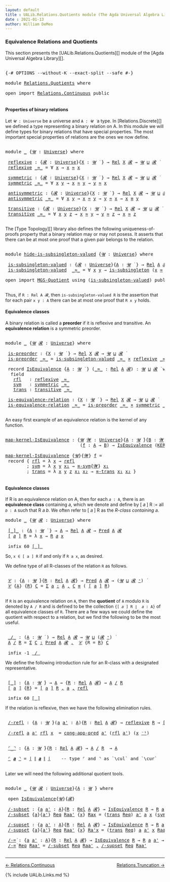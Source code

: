 ```yaml
---
layout: default
title : UALib.Relations.Quotients module (The Agda Universal Algebra Library)
date : 2021-01-13
author: William DeMeo
---
```


### <a id="equivalence-relations-and-quotients">Equivalence Relations and Quotients</a>

This section presents the [UALib.Relations.Quotients][] module of the [Agda Universal Algebra Library][].

<pre class="Agda">

<a id="354" class="Symbol">{-#</a> <a id="358" class="Keyword">OPTIONS</a> <a id="366" class="Pragma">--without-K</a> <a id="378" class="Pragma">--exact-split</a> <a id="392" class="Pragma">--safe</a> <a id="399" class="Symbol">#-}</a>

<a id="404" class="Keyword">module</a> <a id="411" href="Relations.Quotients.html" class="Module">Relations.Quotients</a> <a id="431" class="Keyword">where</a>

<a id="438" class="Keyword">open</a> <a id="443" class="Keyword">import</a> <a id="450" href="Relations.Continuous.html" class="Module">Relations.Continuous</a> <a id="471" class="Keyword">public</a>

</pre>


#### <a id="properties-of-binary-relations">Properties of binary relations</a>

Let `𝓤 : Universe` be a universe and `A : 𝓤 ̇` a type.  In [Relations.Discrete][] we defined a type representing a binary relation on A.  In this module we will define types for binary relations that have special properties. The most important special properties of relations are the ones we now define.

<pre class="Agda">

<a id="891" class="Keyword">module</a> <a id="898" href="Relations.Quotients.html#898" class="Module">_</a> <a id="900" class="Symbol">{</a><a id="901" href="Relations.Quotients.html#901" class="Bound">𝓤</a> <a id="903" class="Symbol">:</a> <a id="905" href="Universes.html#205" class="Postulate">Universe</a><a id="913" class="Symbol">}</a> <a id="915" class="Keyword">where</a>

 <a id="923" href="Relations.Quotients.html#923" class="Function">reflexive</a> <a id="933" class="Symbol">:</a> <a id="935" class="Symbol">{</a><a id="936" href="Relations.Quotients.html#936" class="Bound">𝓡</a> <a id="938" class="Symbol">:</a> <a id="940" href="Universes.html#205" class="Postulate">Universe</a><a id="948" class="Symbol">}{</a><a id="950" href="Relations.Quotients.html#950" class="Bound">X</a> <a id="952" class="Symbol">:</a> <a id="954" href="Relations.Quotients.html#901" class="Bound">𝓤</a> <a id="956" href="Universes.html#403" class="Function Operator">̇</a> <a id="958" class="Symbol">}</a> <a id="960" class="Symbol">→</a> <a id="962" href="Relations.Discrete.html#7773" class="Function">Rel</a> <a id="966" href="Relations.Quotients.html#950" class="Bound">X</a> <a id="968" href="Relations.Quotients.html#936" class="Bound">𝓡</a> <a id="970" class="Symbol">→</a> <a id="972" href="Relations.Quotients.html#901" class="Bound">𝓤</a> <a id="974" href="Agda.Primitive.html#636" class="Primitive Operator">⊔</a> <a id="976" href="Relations.Quotients.html#936" class="Bound">𝓡</a> <a id="978" href="Universes.html#403" class="Function Operator">̇</a>
 <a id="981" href="Relations.Quotients.html#923" class="Function">reflexive</a> <a id="991" href="Relations.Quotients.html#991" class="Bound Operator">_≈_</a> <a id="995" class="Symbol">=</a> <a id="997" class="Symbol">∀</a> <a id="999" href="Relations.Quotients.html#999" class="Bound">x</a> <a id="1001" class="Symbol">→</a> <a id="1003" href="Relations.Quotients.html#999" class="Bound">x</a> <a id="1005" href="Relations.Quotients.html#991" class="Bound Operator">≈</a> <a id="1007" href="Relations.Quotients.html#999" class="Bound">x</a>

 <a id="1011" href="Relations.Quotients.html#1011" class="Function">symmetric</a> <a id="1021" class="Symbol">:</a> <a id="1023" class="Symbol">{</a><a id="1024" href="Relations.Quotients.html#1024" class="Bound">𝓡</a> <a id="1026" class="Symbol">:</a> <a id="1028" href="Universes.html#205" class="Postulate">Universe</a><a id="1036" class="Symbol">}{</a><a id="1038" href="Relations.Quotients.html#1038" class="Bound">X</a> <a id="1040" class="Symbol">:</a> <a id="1042" href="Relations.Quotients.html#901" class="Bound">𝓤</a> <a id="1044" href="Universes.html#403" class="Function Operator">̇</a> <a id="1046" class="Symbol">}</a> <a id="1048" class="Symbol">→</a> <a id="1050" href="Relations.Discrete.html#7773" class="Function">Rel</a> <a id="1054" href="Relations.Quotients.html#1038" class="Bound">X</a> <a id="1056" href="Relations.Quotients.html#1024" class="Bound">𝓡</a> <a id="1058" class="Symbol">→</a> <a id="1060" href="Relations.Quotients.html#901" class="Bound">𝓤</a> <a id="1062" href="Agda.Primitive.html#636" class="Primitive Operator">⊔</a> <a id="1064" href="Relations.Quotients.html#1024" class="Bound">𝓡</a> <a id="1066" href="Universes.html#403" class="Function Operator">̇</a>
 <a id="1069" href="Relations.Quotients.html#1011" class="Function">symmetric</a> <a id="1079" href="Relations.Quotients.html#1079" class="Bound Operator">_≈_</a> <a id="1083" class="Symbol">=</a> <a id="1085" class="Symbol">∀</a> <a id="1087" href="Relations.Quotients.html#1087" class="Bound">x</a> <a id="1089" href="Relations.Quotients.html#1089" class="Bound">y</a> <a id="1091" class="Symbol">→</a> <a id="1093" href="Relations.Quotients.html#1087" class="Bound">x</a> <a id="1095" href="Relations.Quotients.html#1079" class="Bound Operator">≈</a> <a id="1097" href="Relations.Quotients.html#1089" class="Bound">y</a> <a id="1099" class="Symbol">→</a> <a id="1101" href="Relations.Quotients.html#1089" class="Bound">y</a> <a id="1103" href="Relations.Quotients.html#1079" class="Bound Operator">≈</a> <a id="1105" href="Relations.Quotients.html#1087" class="Bound">x</a>

 <a id="1109" href="Relations.Quotients.html#1109" class="Function">antisymmetric</a> <a id="1123" class="Symbol">:</a> <a id="1125" class="Symbol">{</a><a id="1126" href="Relations.Quotients.html#1126" class="Bound">𝓡</a> <a id="1128" class="Symbol">:</a> <a id="1130" href="Universes.html#205" class="Postulate">Universe</a><a id="1138" class="Symbol">}{</a><a id="1140" href="Relations.Quotients.html#1140" class="Bound">X</a> <a id="1142" class="Symbol">:</a> <a id="1144" href="Relations.Quotients.html#901" class="Bound">𝓤</a> <a id="1146" href="Universes.html#403" class="Function Operator">̇</a> <a id="1148" class="Symbol">}</a> <a id="1150" class="Symbol">→</a> <a id="1152" href="Relations.Discrete.html#7773" class="Function">Rel</a> <a id="1156" href="Relations.Quotients.html#1140" class="Bound">X</a> <a id="1158" href="Relations.Quotients.html#1126" class="Bound">𝓡</a> <a id="1160" class="Symbol">→</a> <a id="1162" href="Relations.Quotients.html#901" class="Bound">𝓤</a> <a id="1164" href="Agda.Primitive.html#636" class="Primitive Operator">⊔</a> <a id="1166" href="Relations.Quotients.html#1126" class="Bound">𝓡</a> <a id="1168" href="Universes.html#403" class="Function Operator">̇</a>
 <a id="1171" href="Relations.Quotients.html#1109" class="Function">antisymmetric</a> <a id="1185" href="Relations.Quotients.html#1185" class="Bound Operator">_≈_</a> <a id="1189" class="Symbol">=</a> <a id="1191" class="Symbol">∀</a> <a id="1193" href="Relations.Quotients.html#1193" class="Bound">x</a> <a id="1195" href="Relations.Quotients.html#1195" class="Bound">y</a> <a id="1197" class="Symbol">→</a> <a id="1199" href="Relations.Quotients.html#1193" class="Bound">x</a> <a id="1201" href="Relations.Quotients.html#1185" class="Bound Operator">≈</a> <a id="1203" href="Relations.Quotients.html#1195" class="Bound">y</a> <a id="1205" class="Symbol">→</a> <a id="1207" href="Relations.Quotients.html#1195" class="Bound">y</a> <a id="1209" href="Relations.Quotients.html#1185" class="Bound Operator">≈</a> <a id="1211" href="Relations.Quotients.html#1193" class="Bound">x</a> <a id="1213" class="Symbol">→</a> <a id="1215" href="Relations.Quotients.html#1193" class="Bound">x</a> <a id="1217" href="MGS-MLTT.html#4207" class="Datatype Operator">≡</a> <a id="1219" href="Relations.Quotients.html#1195" class="Bound">y</a>

 <a id="1223" href="Relations.Quotients.html#1223" class="Function">transitive</a> <a id="1234" class="Symbol">:</a> <a id="1236" class="Symbol">{</a><a id="1237" href="Relations.Quotients.html#1237" class="Bound">𝓡</a> <a id="1239" class="Symbol">:</a> <a id="1241" href="Universes.html#205" class="Postulate">Universe</a><a id="1249" class="Symbol">}{</a><a id="1251" href="Relations.Quotients.html#1251" class="Bound">X</a> <a id="1253" class="Symbol">:</a> <a id="1255" href="Relations.Quotients.html#901" class="Bound">𝓤</a> <a id="1257" href="Universes.html#403" class="Function Operator">̇</a> <a id="1259" class="Symbol">}</a> <a id="1261" class="Symbol">→</a> <a id="1263" href="Relations.Discrete.html#7773" class="Function">Rel</a> <a id="1267" href="Relations.Quotients.html#1251" class="Bound">X</a> <a id="1269" href="Relations.Quotients.html#1237" class="Bound">𝓡</a> <a id="1271" class="Symbol">→</a> <a id="1273" href="Relations.Quotients.html#901" class="Bound">𝓤</a> <a id="1275" href="Agda.Primitive.html#636" class="Primitive Operator">⊔</a> <a id="1277" href="Relations.Quotients.html#1237" class="Bound">𝓡</a> <a id="1279" href="Universes.html#403" class="Function Operator">̇</a>
 <a id="1282" href="Relations.Quotients.html#1223" class="Function">transitive</a> <a id="1293" href="Relations.Quotients.html#1293" class="Bound Operator">_≈_</a> <a id="1297" class="Symbol">=</a> <a id="1299" class="Symbol">∀</a> <a id="1301" href="Relations.Quotients.html#1301" class="Bound">x</a> <a id="1303" href="Relations.Quotients.html#1303" class="Bound">y</a> <a id="1305" href="Relations.Quotients.html#1305" class="Bound">z</a> <a id="1307" class="Symbol">→</a> <a id="1309" href="Relations.Quotients.html#1301" class="Bound">x</a> <a id="1311" href="Relations.Quotients.html#1293" class="Bound Operator">≈</a> <a id="1313" href="Relations.Quotients.html#1303" class="Bound">y</a> <a id="1315" class="Symbol">→</a> <a id="1317" href="Relations.Quotients.html#1303" class="Bound">y</a> <a id="1319" href="Relations.Quotients.html#1293" class="Bound Operator">≈</a> <a id="1321" href="Relations.Quotients.html#1305" class="Bound">z</a> <a id="1323" class="Symbol">→</a> <a id="1325" href="Relations.Quotients.html#1301" class="Bound">x</a> <a id="1327" href="Relations.Quotients.html#1293" class="Bound Operator">≈</a> <a id="1329" href="Relations.Quotients.html#1305" class="Bound">z</a>

</pre>

The [Type Topology][] library also defines the following uniqueness-of-proofs property that a binary relation may or may not posess. It asserts that there can be at most one proof that a given pair belongs to the relation.

<pre class="Agda">

<a id="1582" class="Keyword">module</a> <a id="hide-is-subsingleton-valued"></a><a id="1589" href="Relations.Quotients.html#1589" class="Module">hide-is-subsingleton-valued</a> <a id="1617" class="Symbol">{</a><a id="1618" href="Relations.Quotients.html#1618" class="Bound">𝓤</a> <a id="1620" class="Symbol">:</a> <a id="1622" href="Universes.html#205" class="Postulate">Universe</a><a id="1630" class="Symbol">}</a> <a id="1632" class="Keyword">where</a>

 <a id="hide-is-subsingleton-valued.is-subsingleton-valued"></a><a id="1640" href="Relations.Quotients.html#1640" class="Function">is-subsingleton-valued</a> <a id="1663" class="Symbol">:</a> <a id="1665" class="Symbol">{</a><a id="1666" href="Relations.Quotients.html#1666" class="Bound">𝓡</a> <a id="1668" class="Symbol">:</a> <a id="1670" href="Universes.html#205" class="Postulate">Universe</a><a id="1678" class="Symbol">}{</a><a id="1680" href="Relations.Quotients.html#1680" class="Bound">A</a> <a id="1682" class="Symbol">:</a> <a id="1684" href="Relations.Quotients.html#1618" class="Bound">𝓤</a> <a id="1686" href="Universes.html#403" class="Function Operator">̇</a> <a id="1688" class="Symbol">}</a> <a id="1690" class="Symbol">→</a> <a id="1692" href="Relations.Discrete.html#7773" class="Function">Rel</a> <a id="1696" href="Relations.Quotients.html#1680" class="Bound">A</a> <a id="1698" href="Relations.Quotients.html#1666" class="Bound">𝓡</a> <a id="1700" class="Symbol">→</a> <a id="1702" href="Relations.Quotients.html#1618" class="Bound">𝓤</a> <a id="1704" href="Agda.Primitive.html#636" class="Primitive Operator">⊔</a> <a id="1706" href="Relations.Quotients.html#1666" class="Bound">𝓡</a> <a id="1708" href="Universes.html#403" class="Function Operator">̇</a>
 <a id="1711" href="Relations.Quotients.html#1640" class="Function">is-subsingleton-valued</a>  <a id="1735" href="Relations.Quotients.html#1735" class="Bound Operator">_≈_</a> <a id="1739" class="Symbol">=</a> <a id="1741" class="Symbol">∀</a> <a id="1743" href="Relations.Quotients.html#1743" class="Bound">x</a> <a id="1745" href="Relations.Quotients.html#1745" class="Bound">y</a> <a id="1747" class="Symbol">→</a> <a id="1749" href="MGS-Basic-UF.html#743" class="Function">is-subsingleton</a> <a id="1765" class="Symbol">(</a><a id="1766" href="Relations.Quotients.html#1743" class="Bound">x</a> <a id="1768" href="Relations.Quotients.html#1735" class="Bound Operator">≈</a> <a id="1770" href="Relations.Quotients.html#1745" class="Bound">y</a><a id="1771" class="Symbol">)</a>

<a id="1774" class="Keyword">open</a> <a id="1779" class="Keyword">import</a> <a id="1786" href="MGS-Quotient.html" class="Module">MGS-Quotient</a> <a id="1799" class="Keyword">using</a> <a id="1805" class="Symbol">(</a><a id="1806" href="MGS-Quotient.html#398" class="Function">is-subsingleton-valued</a><a id="1828" class="Symbol">)</a> <a id="1830" class="Keyword">public</a>

</pre>

Thus, if `R : Rel A 𝓡`, then `is-subsingleton-valued R` is the assertion that for each pair `x y : A` there can be at most one proof that `R x y` holds.



#### <a id="equivalence-classes">Equivalence classes</a>

A binary relation is called a **preorder** if it is reflexive and transitive. An **equivalence relation** is a symmetric preorder.


<pre class="Agda">

<a id="2211" class="Keyword">module</a> <a id="2218" href="Relations.Quotients.html#2218" class="Module">_</a> <a id="2220" class="Symbol">{</a><a id="2221" href="Relations.Quotients.html#2221" class="Bound">𝓤</a> <a id="2223" href="Relations.Quotients.html#2223" class="Bound">𝓡</a> <a id="2225" class="Symbol">:</a> <a id="2227" href="Universes.html#205" class="Postulate">Universe</a><a id="2235" class="Symbol">}</a> <a id="2237" class="Keyword">where</a>

 <a id="2245" href="Relations.Quotients.html#2245" class="Function">is-preorder</a> <a id="2257" class="Symbol">:</a> <a id="2259" class="Symbol">{</a><a id="2260" href="Relations.Quotients.html#2260" class="Bound">X</a> <a id="2262" class="Symbol">:</a> <a id="2264" href="Relations.Quotients.html#2221" class="Bound">𝓤</a> <a id="2266" href="Universes.html#403" class="Function Operator">̇</a> <a id="2268" class="Symbol">}</a> <a id="2270" class="Symbol">→</a> <a id="2272" href="Relations.Discrete.html#7773" class="Function">Rel</a> <a id="2276" href="Relations.Quotients.html#2260" class="Bound">X</a> <a id="2278" href="Relations.Quotients.html#2223" class="Bound">𝓡</a> <a id="2280" class="Symbol">→</a> <a id="2282" href="Relations.Quotients.html#2221" class="Bound">𝓤</a> <a id="2284" href="Agda.Primitive.html#636" class="Primitive Operator">⊔</a> <a id="2286" href="Relations.Quotients.html#2223" class="Bound">𝓡</a> <a id="2288" href="Universes.html#403" class="Function Operator">̇</a>
 <a id="2291" href="Relations.Quotients.html#2245" class="Function">is-preorder</a> <a id="2303" href="Relations.Quotients.html#2303" class="Bound Operator">_≈_</a> <a id="2307" class="Symbol">=</a> <a id="2309" href="MGS-Quotient.html#398" class="Function">is-subsingleton-valued</a> <a id="2332" href="Relations.Quotients.html#2303" class="Bound Operator">_≈_</a> <a id="2336" href="MGS-MLTT.html#3515" class="Function Operator">×</a> <a id="2338" href="Relations.Quotients.html#923" class="Function">reflexive</a> <a id="2348" href="Relations.Quotients.html#2303" class="Bound Operator">_≈_</a> <a id="2352" href="MGS-MLTT.html#3515" class="Function Operator">×</a> <a id="2354" href="Relations.Quotients.html#1223" class="Function">transitive</a> <a id="2365" href="Relations.Quotients.html#2303" class="Bound Operator">_≈_</a>

 <a id="2371" class="Keyword">record</a> <a id="2378" href="Relations.Quotients.html#2378" class="Record">IsEquivalence</a> <a id="2392" class="Symbol">{</a><a id="2393" href="Relations.Quotients.html#2393" class="Bound">A</a> <a id="2395" class="Symbol">:</a> <a id="2397" href="Relations.Quotients.html#2221" class="Bound">𝓤</a> <a id="2399" href="Universes.html#403" class="Function Operator">̇</a> <a id="2401" class="Symbol">}</a> <a id="2403" class="Symbol">(</a><a id="2404" href="Relations.Quotients.html#2404" class="Bound Operator">_≈_</a> <a id="2408" class="Symbol">:</a> <a id="2410" href="Relations.Discrete.html#7773" class="Function">Rel</a> <a id="2414" href="Relations.Quotients.html#2393" class="Bound">A</a> <a id="2416" href="Relations.Quotients.html#2223" class="Bound">𝓡</a><a id="2417" class="Symbol">)</a> <a id="2419" class="Symbol">:</a> <a id="2421" href="Relations.Quotients.html#2221" class="Bound">𝓤</a> <a id="2423" href="Agda.Primitive.html#636" class="Primitive Operator">⊔</a> <a id="2425" href="Relations.Quotients.html#2223" class="Bound">𝓡</a> <a id="2427" href="Universes.html#403" class="Function Operator">̇</a> <a id="2429" class="Keyword">where</a>
  <a id="2437" class="Keyword">field</a>
   <a id="2446" href="Relations.Quotients.html#2446" class="Field">rfl</a>   <a id="2452" class="Symbol">:</a> <a id="2454" href="Relations.Quotients.html#923" class="Function">reflexive</a> <a id="2464" href="Relations.Quotients.html#2404" class="Bound Operator">_≈_</a>
   <a id="2471" href="Relations.Quotients.html#2471" class="Field">sym</a>   <a id="2477" class="Symbol">:</a> <a id="2479" href="Relations.Quotients.html#1011" class="Function">symmetric</a> <a id="2489" href="Relations.Quotients.html#2404" class="Bound Operator">_≈_</a>
   <a id="2496" href="Relations.Quotients.html#2496" class="Field">trans</a> <a id="2502" class="Symbol">:</a> <a id="2504" href="Relations.Quotients.html#1223" class="Function">transitive</a> <a id="2515" href="Relations.Quotients.html#2404" class="Bound Operator">_≈_</a>

 <a id="2521" href="Relations.Quotients.html#2521" class="Function">is-equivalence-relation</a> <a id="2545" class="Symbol">:</a> <a id="2547" class="Symbol">{</a><a id="2548" href="Relations.Quotients.html#2548" class="Bound">X</a> <a id="2550" class="Symbol">:</a> <a id="2552" href="Relations.Quotients.html#2221" class="Bound">𝓤</a> <a id="2554" href="Universes.html#403" class="Function Operator">̇</a> <a id="2556" class="Symbol">}</a> <a id="2558" class="Symbol">→</a> <a id="2560" href="Relations.Discrete.html#7773" class="Function">Rel</a> <a id="2564" href="Relations.Quotients.html#2548" class="Bound">X</a> <a id="2566" href="Relations.Quotients.html#2223" class="Bound">𝓡</a> <a id="2568" class="Symbol">→</a> <a id="2570" href="Relations.Quotients.html#2221" class="Bound">𝓤</a> <a id="2572" href="Agda.Primitive.html#636" class="Primitive Operator">⊔</a> <a id="2574" href="Relations.Quotients.html#2223" class="Bound">𝓡</a> <a id="2576" href="Universes.html#403" class="Function Operator">̇</a>
 <a id="2579" href="Relations.Quotients.html#2521" class="Function">is-equivalence-relation</a> <a id="2603" href="Relations.Quotients.html#2603" class="Bound Operator">_≈_</a> <a id="2607" class="Symbol">=</a> <a id="2609" href="Relations.Quotients.html#2245" class="Function">is-preorder</a> <a id="2621" href="Relations.Quotients.html#2603" class="Bound Operator">_≈_</a> <a id="2625" href="MGS-MLTT.html#3515" class="Function Operator">×</a> <a id="2627" href="Relations.Quotients.html#1011" class="Function">symmetric</a> <a id="2637" href="Relations.Quotients.html#2603" class="Bound Operator">_≈_</a>

</pre>

An easy first example of an equivalence relation is the kernel of any function.

<pre class="Agda">

<a id="map-kernel-IsEquivalence"></a><a id="2749" href="Relations.Quotients.html#2749" class="Function">map-kernel-IsEquivalence</a> <a id="2774" class="Symbol">:</a> <a id="2776" class="Symbol">{</a><a id="2777" href="Relations.Quotients.html#2777" class="Bound">𝓤</a> <a id="2779" href="Relations.Quotients.html#2779" class="Bound">𝓦</a> <a id="2781" class="Symbol">:</a> <a id="2783" href="Universes.html#205" class="Postulate">Universe</a><a id="2791" class="Symbol">}{</a><a id="2793" href="Relations.Quotients.html#2793" class="Bound">A</a> <a id="2795" class="Symbol">:</a> <a id="2797" href="Relations.Quotients.html#2777" class="Bound">𝓤</a> <a id="2799" href="Universes.html#403" class="Function Operator">̇</a><a id="2800" class="Symbol">}{</a><a id="2802" href="Relations.Quotients.html#2802" class="Bound">B</a> <a id="2804" class="Symbol">:</a> <a id="2806" href="Relations.Quotients.html#2779" class="Bound">𝓦</a> <a id="2808" href="Universes.html#403" class="Function Operator">̇</a><a id="2809" class="Symbol">}</a>
                            <a id="2839" class="Symbol">(</a><a id="2840" href="Relations.Quotients.html#2840" class="Bound">f</a> <a id="2842" class="Symbol">:</a> <a id="2844" href="Relations.Quotients.html#2793" class="Bound">A</a> <a id="2846" class="Symbol">→</a> <a id="2848" href="Relations.Quotients.html#2802" class="Bound">B</a><a id="2849" class="Symbol">)</a> <a id="2851" class="Symbol">→</a> <a id="2853" href="Relations.Quotients.html#2378" class="Record">IsEquivalence</a> <a id="2867" class="Symbol">(</a><a id="2868" href="Relations.Discrete.html#7835" class="Function">KER-rel</a><a id="2875" class="Symbol">{</a><a id="2876" href="Relations.Quotients.html#2777" class="Bound">𝓤</a><a id="2877" class="Symbol">}{</a><a id="2879" href="Relations.Quotients.html#2779" class="Bound">𝓦</a><a id="2880" class="Symbol">}</a> <a id="2882" href="Relations.Quotients.html#2840" class="Bound">f</a><a id="2883" class="Symbol">)</a>

<a id="2886" href="Relations.Quotients.html#2749" class="Function">map-kernel-IsEquivalence</a> <a id="2911" class="Symbol">{</a><a id="2912" href="Relations.Quotients.html#2912" class="Bound">𝓤</a><a id="2913" class="Symbol">}{</a><a id="2915" href="Relations.Quotients.html#2915" class="Bound">𝓦</a><a id="2916" class="Symbol">}</a> <a id="2918" href="Relations.Quotients.html#2918" class="Bound">f</a> <a id="2920" class="Symbol">=</a>
 <a id="2923" class="Keyword">record</a> <a id="2930" class="Symbol">{</a> <a id="2932" href="Relations.Quotients.html#2446" class="Field">rfl</a> <a id="2936" class="Symbol">=</a> <a id="2938" class="Symbol">λ</a> <a id="2940" href="Relations.Quotients.html#2940" class="Bound">x</a> <a id="2942" class="Symbol">→</a> <a id="2944" href="MGS-MLTT.html#4221" class="InductiveConstructor">refl</a>
        <a id="2957" class="Symbol">;</a> <a id="2959" href="Relations.Quotients.html#2471" class="Field">sym</a> <a id="2963" class="Symbol">=</a> <a id="2965" class="Symbol">λ</a> <a id="2967" href="Relations.Quotients.html#2967" class="Bound">x</a> <a id="2969" href="Relations.Quotients.html#2969" class="Bound">y</a> <a id="2971" href="Relations.Quotients.html#2971" class="Bound">x₁</a> <a id="2974" class="Symbol">→</a> <a id="2976" href="Prelude.Equality.html#1943" class="Function">≡-sym</a><a id="2981" class="Symbol">{</a><a id="2982" href="Relations.Quotients.html#2915" class="Bound">𝓦</a><a id="2983" class="Symbol">}</a> <a id="2985" href="Relations.Quotients.html#2971" class="Bound">x₁</a>
        <a id="2996" class="Symbol">;</a> <a id="2998" href="Relations.Quotients.html#2496" class="Field">trans</a> <a id="3004" class="Symbol">=</a> <a id="3006" class="Symbol">λ</a> <a id="3008" href="Relations.Quotients.html#3008" class="Bound">x</a> <a id="3010" href="Relations.Quotients.html#3010" class="Bound">y</a> <a id="3012" href="Relations.Quotients.html#3012" class="Bound">z</a> <a id="3014" href="Relations.Quotients.html#3014" class="Bound">x₁</a> <a id="3017" href="Relations.Quotients.html#3017" class="Bound">x₂</a> <a id="3020" class="Symbol">→</a> <a id="3022" href="Prelude.Equality.html#2088" class="Function">≡-trans</a> <a id="3030" href="Relations.Quotients.html#3014" class="Bound">x₁</a> <a id="3033" href="Relations.Quotients.html#3017" class="Bound">x₂</a> <a id="3036" class="Symbol">}</a>

</pre>




#### <a id="equivalence-classes">Equivalence classes</a>

If R is an equivalence relation on A, then for each `𝑎 : A`, there is an **equivalence class** containing 𝑎, which we denote and define by [ 𝑎 ] R := all `𝑏 : A` such that R 𝑎 𝑏. We often refer to [ 𝑎 ] R as the *R-class containing* 𝑎.

<pre class="Agda">
<a id="3362" class="Keyword">module</a> <a id="3369" href="Relations.Quotients.html#3369" class="Module">_</a> <a id="3371" class="Symbol">{</a><a id="3372" href="Relations.Quotients.html#3372" class="Bound">𝓤</a> <a id="3374" href="Relations.Quotients.html#3374" class="Bound">𝓡</a> <a id="3376" class="Symbol">:</a> <a id="3378" href="Universes.html#205" class="Postulate">Universe</a><a id="3386" class="Symbol">}</a> <a id="3388" class="Keyword">where</a>

 <a id="3396" href="Relations.Quotients.html#3396" class="Function Operator">[_]_</a> <a id="3401" class="Symbol">:</a> <a id="3403" class="Symbol">{</a><a id="3404" href="Relations.Quotients.html#3404" class="Bound">A</a> <a id="3406" class="Symbol">:</a> <a id="3408" href="Relations.Quotients.html#3372" class="Bound">𝓤</a> <a id="3410" href="Universes.html#403" class="Function Operator">̇</a> <a id="3412" class="Symbol">}</a> <a id="3414" class="Symbol">→</a> <a id="3416" href="Relations.Quotients.html#3404" class="Bound">A</a> <a id="3418" class="Symbol">→</a> <a id="3420" href="Relations.Discrete.html#7773" class="Function">Rel</a> <a id="3424" href="Relations.Quotients.html#3404" class="Bound">A</a> <a id="3426" href="Relations.Quotients.html#3374" class="Bound">𝓡</a> <a id="3428" class="Symbol">→</a> <a id="3430" href="Relations.Discrete.html#1408" class="Function">Pred</a> <a id="3435" href="Relations.Quotients.html#3404" class="Bound">A</a> <a id="3437" href="Relations.Quotients.html#3374" class="Bound">𝓡</a>
 <a id="3440" href="Relations.Quotients.html#3396" class="Function Operator">[</a> <a id="3442" href="Relations.Quotients.html#3442" class="Bound">𝑎</a> <a id="3444" href="Relations.Quotients.html#3396" class="Function Operator">]</a> <a id="3446" href="Relations.Quotients.html#3446" class="Bound">R</a> <a id="3448" class="Symbol">=</a> <a id="3450" class="Symbol">λ</a> <a id="3452" href="Relations.Quotients.html#3452" class="Bound">x</a> <a id="3454" class="Symbol">→</a> <a id="3456" href="Relations.Quotients.html#3446" class="Bound">R</a> <a id="3458" href="Relations.Quotients.html#3442" class="Bound">𝑎</a> <a id="3460" href="Relations.Quotients.html#3452" class="Bound">x</a>

 <a id="3464" class="Keyword">infix</a> <a id="3470" class="Number">60</a> <a id="3473" href="Relations.Quotients.html#3396" class="Function Operator">[_]_</a>
</pre>

So, `x ∈ [ a ] R` if and only if `R a x`, as desired.

We define type of all R-classes of the relation `R` as follows.

<pre class="Agda">

 <a id="3625" href="Relations.Quotients.html#3625" class="Function">𝒞</a> <a id="3627" class="Symbol">:</a> <a id="3629" class="Symbol">{</a><a id="3630" href="Relations.Quotients.html#3630" class="Bound">A</a> <a id="3632" class="Symbol">:</a> <a id="3634" href="Relations.Quotients.html#3372" class="Bound">𝓤</a> <a id="3636" href="Universes.html#403" class="Function Operator">̇</a><a id="3637" class="Symbol">}{</a><a id="3639" href="Relations.Quotients.html#3639" class="Bound">R</a> <a id="3641" class="Symbol">:</a> <a id="3643" href="Relations.Discrete.html#7773" class="Function">Rel</a> <a id="3647" href="Relations.Quotients.html#3630" class="Bound">A</a> <a id="3649" href="Relations.Quotients.html#3374" class="Bound">𝓡</a><a id="3650" class="Symbol">}</a> <a id="3652" class="Symbol">→</a> <a id="3654" href="Relations.Discrete.html#1408" class="Function">Pred</a> <a id="3659" href="Relations.Quotients.html#3630" class="Bound">A</a> <a id="3661" href="Relations.Quotients.html#3374" class="Bound">𝓡</a> <a id="3663" class="Symbol">→</a> <a id="3665" class="Symbol">(</a><a id="3666" href="Relations.Quotients.html#3372" class="Bound">𝓤</a> <a id="3668" href="Agda.Primitive.html#636" class="Primitive Operator">⊔</a> <a id="3670" href="Relations.Quotients.html#3374" class="Bound">𝓡</a> <a id="3672" href="Universes.html#181" class="Primitive Operator">⁺</a><a id="3673" class="Symbol">)</a> <a id="3675" href="Universes.html#403" class="Function Operator">̇</a>
 <a id="3678" href="Relations.Quotients.html#3625" class="Function">𝒞</a> <a id="3680" class="Symbol">{</a><a id="3681" href="Relations.Quotients.html#3681" class="Bound">A</a><a id="3682" class="Symbol">}</a> <a id="3684" class="Symbol">{</a><a id="3685" href="Relations.Quotients.html#3685" class="Bound">R</a><a id="3686" class="Symbol">}</a> <a id="3688" href="Relations.Quotients.html#3688" class="Bound">C</a> <a id="3690" class="Symbol">=</a> <a id="3692" href="MGS-MLTT.html#3074" class="Function">Σ</a> <a id="3694" href="Relations.Quotients.html#3694" class="Bound">a</a> <a id="3696" href="MGS-MLTT.html#3074" class="Function">꞉</a> <a id="3698" href="Relations.Quotients.html#3681" class="Bound">A</a> <a id="3700" href="MGS-MLTT.html#3074" class="Function">,</a> <a id="3702" href="Relations.Quotients.html#3688" class="Bound">C</a> <a id="3704" href="MGS-MLTT.html#4207" class="Datatype Operator">≡</a> <a id="3706" class="Symbol">(</a> <a id="3708" href="Relations.Quotients.html#3396" class="Function Operator">[</a> <a id="3710" href="Relations.Quotients.html#3694" class="Bound">a</a> <a id="3712" href="Relations.Quotients.html#3396" class="Function Operator">]</a> <a id="3714" href="Relations.Quotients.html#3685" class="Bound">R</a><a id="3715" class="Symbol">)</a>

</pre>

If `R` is an equivalence relation on `A`, then the **quotient** of `A` modulo `R` is denoted by `A / R` and is defined to be the collection `{[ 𝑎 ] R ∣  𝑎 : A}` of all equivalence classes of `R`. There are a few ways we could define the quotient with respect to a relation, but we find the following to be the most useful.

<pre class="Agda">

 <a id="4069" href="Relations.Quotients.html#4069" class="Function Operator">_/_</a> <a id="4073" class="Symbol">:</a> <a id="4075" class="Symbol">(</a><a id="4076" href="Relations.Quotients.html#4076" class="Bound">A</a> <a id="4078" class="Symbol">:</a> <a id="4080" href="Relations.Quotients.html#3372" class="Bound">𝓤</a> <a id="4082" href="Universes.html#403" class="Function Operator">̇</a> <a id="4084" class="Symbol">)</a> <a id="4086" class="Symbol">→</a> <a id="4088" href="Relations.Discrete.html#7773" class="Function">Rel</a> <a id="4092" href="Relations.Quotients.html#4076" class="Bound">A</a> <a id="4094" href="Relations.Quotients.html#3374" class="Bound">𝓡</a> <a id="4096" class="Symbol">→</a> <a id="4098" href="Relations.Quotients.html#3372" class="Bound">𝓤</a> <a id="4100" href="Agda.Primitive.html#636" class="Primitive Operator">⊔</a> <a id="4102" class="Symbol">(</a><a id="4103" href="Relations.Quotients.html#3374" class="Bound">𝓡</a> <a id="4105" href="Universes.html#181" class="Primitive Operator">⁺</a><a id="4106" class="Symbol">)</a> <a id="4108" href="Universes.html#403" class="Function Operator">̇</a>
 <a id="4111" href="Relations.Quotients.html#4111" class="Bound">A</a> <a id="4113" href="Relations.Quotients.html#4069" class="Function Operator">/</a> <a id="4115" href="Relations.Quotients.html#4115" class="Bound">R</a> <a id="4117" class="Symbol">=</a> <a id="4119" href="MGS-MLTT.html#3074" class="Function">Σ</a> <a id="4121" href="Relations.Quotients.html#4121" class="Bound">C</a> <a id="4123" href="MGS-MLTT.html#3074" class="Function">꞉</a> <a id="4125" href="Relations.Discrete.html#1408" class="Function">Pred</a> <a id="4130" href="Relations.Quotients.html#4111" class="Bound">A</a> <a id="4132" href="Relations.Quotients.html#3374" class="Bound">𝓡</a> <a id="4134" href="MGS-MLTT.html#3074" class="Function">,</a>  <a id="4137" href="Relations.Quotients.html#3625" class="Function">𝒞</a> <a id="4139" class="Symbol">{</a><a id="4140" class="Argument">R</a> <a id="4142" class="Symbol">=</a> <a id="4144" href="Relations.Quotients.html#4115" class="Bound">R</a><a id="4145" class="Symbol">}</a> <a id="4147" href="Relations.Quotients.html#4121" class="Bound">C</a>

 <a id="4151" class="Keyword">infix</a> <a id="4157" class="Number">-1</a> <a id="4160" href="Relations.Quotients.html#4069" class="Function Operator">_/_</a>
</pre>

We define the following introduction rule for an R-class with a designated representative.

<pre class="Agda">

 <a id="4283" href="Relations.Quotients.html#4283" class="Function Operator">⟦_⟧</a> <a id="4287" class="Symbol">:</a> <a id="4289" class="Symbol">{</a><a id="4290" href="Relations.Quotients.html#4290" class="Bound">A</a> <a id="4292" class="Symbol">:</a> <a id="4294" href="Relations.Quotients.html#3372" class="Bound">𝓤</a> <a id="4296" href="Universes.html#403" class="Function Operator">̇</a><a id="4297" class="Symbol">}</a> <a id="4299" class="Symbol">→</a> <a id="4301" href="Relations.Quotients.html#4290" class="Bound">A</a> <a id="4303" class="Symbol">→</a> <a id="4305" class="Symbol">{</a><a id="4306" href="Relations.Quotients.html#4306" class="Bound">R</a> <a id="4308" class="Symbol">:</a> <a id="4310" href="Relations.Discrete.html#7773" class="Function">Rel</a> <a id="4314" href="Relations.Quotients.html#4290" class="Bound">A</a> <a id="4316" href="Relations.Quotients.html#3374" class="Bound">𝓡</a><a id="4317" class="Symbol">}</a> <a id="4319" class="Symbol">→</a> <a id="4321" href="Relations.Quotients.html#4290" class="Bound">A</a> <a id="4323" href="Relations.Quotients.html#4069" class="Function Operator">/</a> <a id="4325" href="Relations.Quotients.html#4306" class="Bound">R</a>
 <a id="4328" href="Relations.Quotients.html#4283" class="Function Operator">⟦</a> <a id="4330" href="Relations.Quotients.html#4330" class="Bound">a</a> <a id="4332" href="Relations.Quotients.html#4283" class="Function Operator">⟧</a> <a id="4334" class="Symbol">{</a><a id="4335" href="Relations.Quotients.html#4335" class="Bound">R</a><a id="4336" class="Symbol">}</a> <a id="4338" class="Symbol">=</a> <a id="4340" href="Relations.Quotients.html#3396" class="Function Operator">[</a> <a id="4342" href="Relations.Quotients.html#4330" class="Bound">a</a> <a id="4344" href="Relations.Quotients.html#3396" class="Function Operator">]</a> <a id="4346" href="Relations.Quotients.html#4335" class="Bound">R</a> <a id="4348" href="MGS-MLTT.html#2929" class="InductiveConstructor Operator">,</a> <a id="4350" href="Relations.Quotients.html#4330" class="Bound">a</a> <a id="4352" href="MGS-MLTT.html#2929" class="InductiveConstructor Operator">,</a> <a id="4354" href="MGS-MLTT.html#4221" class="InductiveConstructor">refl</a>

 <a id="4361" class="Keyword">infix</a> <a id="4367" class="Number">60</a> <a id="4370" href="Relations.Quotients.html#4283" class="Function Operator">⟦_⟧</a>
</pre>

If the relation is reflexive, then we have the following elimination rules.

<pre class="Agda">

 <a id="4478" href="Relations.Quotients.html#4478" class="Function">/-refl</a> <a id="4485" class="Symbol">:</a> <a id="4487" class="Symbol">{</a><a id="4488" href="Relations.Quotients.html#4488" class="Bound">A</a> <a id="4490" class="Symbol">:</a> <a id="4492" href="Relations.Quotients.html#3372" class="Bound">𝓤</a> <a id="4494" href="Universes.html#403" class="Function Operator">̇</a><a id="4495" class="Symbol">}(</a><a id="4497" href="Relations.Quotients.html#4497" class="Bound">a</a> <a id="4499" href="Relations.Quotients.html#4499" class="Bound">a&#39;</a> <a id="4502" class="Symbol">:</a> <a id="4504" href="Relations.Quotients.html#4488" class="Bound">A</a><a id="4505" class="Symbol">){</a><a id="4507" href="Relations.Quotients.html#4507" class="Bound">R</a> <a id="4509" class="Symbol">:</a> <a id="4511" href="Relations.Discrete.html#7773" class="Function">Rel</a> <a id="4515" href="Relations.Quotients.html#4488" class="Bound">A</a> <a id="4517" href="Relations.Quotients.html#3374" class="Bound">𝓡</a><a id="4518" class="Symbol">}</a> <a id="4520" class="Symbol">→</a> <a id="4522" href="Relations.Quotients.html#923" class="Function">reflexive</a> <a id="4532" href="Relations.Quotients.html#4507" class="Bound">R</a> <a id="4534" class="Symbol">→</a> <a id="4536" href="Relations.Quotients.html#3396" class="Function Operator">[</a> <a id="4538" href="Relations.Quotients.html#4497" class="Bound">a</a> <a id="4540" href="Relations.Quotients.html#3396" class="Function Operator">]</a> <a id="4542" href="Relations.Quotients.html#4507" class="Bound">R</a> <a id="4544" href="MGS-MLTT.html#4207" class="Datatype Operator">≡</a> <a id="4546" href="Relations.Quotients.html#3396" class="Function Operator">[</a> <a id="4548" href="Relations.Quotients.html#4499" class="Bound">a&#39;</a> <a id="4551" href="Relations.Quotients.html#3396" class="Function Operator">]</a> <a id="4553" href="Relations.Quotients.html#4507" class="Bound">R</a> <a id="4555" class="Symbol">→</a> <a id="4557" href="Relations.Quotients.html#4507" class="Bound">R</a> <a id="4559" href="Relations.Quotients.html#4497" class="Bound">a</a> <a id="4561" href="Relations.Quotients.html#4499" class="Bound">a&#39;</a>

 <a id="4566" href="Relations.Quotients.html#4478" class="Function">/-refl</a> <a id="4573" href="Relations.Quotients.html#4573" class="Bound">a</a> <a id="4575" href="Relations.Quotients.html#4575" class="Bound">a&#39;</a> <a id="4578" href="Relations.Quotients.html#4578" class="Bound">rfl</a> <a id="4582" href="Relations.Quotients.html#4582" class="Bound">x</a>  <a id="4585" class="Symbol">=</a> <a id="4587" href="Relations.Discrete.html#5990" class="Function">cong-app-pred</a> <a id="4601" href="Relations.Quotients.html#4575" class="Bound">a&#39;</a> <a id="4604" class="Symbol">(</a><a id="4605" href="Relations.Quotients.html#4578" class="Bound">rfl</a> <a id="4609" href="Relations.Quotients.html#4575" class="Bound">a&#39;</a><a id="4611" class="Symbol">)</a> <a id="4613" class="Symbol">(</a><a id="4614" href="Relations.Quotients.html#4582" class="Bound">x</a> <a id="4616" href="MGS-MLTT.html#6125" class="Function Operator">⁻¹</a><a id="4618" class="Symbol">)</a>


 <a id="4623" href="Relations.Quotients.html#4623" class="Function Operator">⌜_⌝</a> <a id="4627" class="Symbol">:</a> <a id="4629" class="Symbol">{</a><a id="4630" href="Relations.Quotients.html#4630" class="Bound">A</a> <a id="4632" class="Symbol">:</a> <a id="4634" href="Relations.Quotients.html#3372" class="Bound">𝓤</a> <a id="4636" href="Universes.html#403" class="Function Operator">̇</a><a id="4637" class="Symbol">}{</a><a id="4639" href="Relations.Quotients.html#4639" class="Bound">R</a> <a id="4641" class="Symbol">:</a> <a id="4643" href="Relations.Discrete.html#7773" class="Function">Rel</a> <a id="4647" href="Relations.Quotients.html#4630" class="Bound">A</a> <a id="4649" href="Relations.Quotients.html#3374" class="Bound">𝓡</a><a id="4650" class="Symbol">}</a> <a id="4652" class="Symbol">→</a> <a id="4654" href="Relations.Quotients.html#4630" class="Bound">A</a> <a id="4656" href="Relations.Quotients.html#4069" class="Function Operator">/</a> <a id="4658" href="Relations.Quotients.html#4639" class="Bound">R</a>  <a id="4661" class="Symbol">→</a> <a id="4663" href="Relations.Quotients.html#4630" class="Bound">A</a>

 <a id="4667" href="Relations.Quotients.html#4623" class="Function Operator">⌜</a> <a id="4669" href="Relations.Quotients.html#4669" class="Bound">𝒂</a> <a id="4671" href="Relations.Quotients.html#4623" class="Function Operator">⌝</a> <a id="4673" class="Symbol">=</a> <a id="4675" href="Prelude.Preliminaries.html#10856" class="Function Operator">∣</a> <a id="4677" href="Prelude.Preliminaries.html#10934" class="Function Operator">∥</a> <a id="4679" href="Relations.Quotients.html#4669" class="Bound">𝒂</a> <a id="4681" href="Prelude.Preliminaries.html#10934" class="Function Operator">∥</a> <a id="4683" href="Prelude.Preliminaries.html#10856" class="Function Operator">∣</a>    <a id="4688" class="Comment">-- type ⌜ and ⌝ as `\cul` and `\cur`</a>

</pre>

Later we will need the following additional quotient tools.

<pre class="Agda">

<a id="4813" class="Keyword">module</a> <a id="4820" href="Relations.Quotients.html#4820" class="Module">_</a> <a id="4822" class="Symbol">{</a><a id="4823" href="Relations.Quotients.html#4823" class="Bound">𝓤</a> <a id="4825" href="Relations.Quotients.html#4825" class="Bound">𝓡</a> <a id="4827" class="Symbol">:</a> <a id="4829" href="Universes.html#205" class="Postulate">Universe</a><a id="4837" class="Symbol">}{</a><a id="4839" href="Relations.Quotients.html#4839" class="Bound">A</a> <a id="4841" class="Symbol">:</a> <a id="4843" href="Relations.Quotients.html#4823" class="Bound">𝓤</a> <a id="4845" href="Universes.html#403" class="Function Operator">̇</a><a id="4846" class="Symbol">}</a> <a id="4848" class="Keyword">where</a>

 <a id="4856" class="Keyword">open</a> <a id="4861" href="Relations.Quotients.html#2378" class="Module">IsEquivalence</a><a id="4874" class="Symbol">{</a><a id="4875" href="Relations.Quotients.html#4823" class="Bound">𝓤</a><a id="4876" class="Symbol">}{</a><a id="4878" href="Relations.Quotients.html#4825" class="Bound">𝓡</a><a id="4879" class="Symbol">}</a>

 <a id="4883" href="Relations.Quotients.html#4883" class="Function">/-subset</a> <a id="4892" class="Symbol">:</a> <a id="4894" class="Symbol">{</a><a id="4895" href="Relations.Quotients.html#4895" class="Bound">a</a> <a id="4897" href="Relations.Quotients.html#4897" class="Bound">a&#39;</a> <a id="4900" class="Symbol">:</a> <a id="4902" href="Relations.Quotients.html#4839" class="Bound">A</a><a id="4903" class="Symbol">}{</a><a id="4905" href="Relations.Quotients.html#4905" class="Bound">R</a> <a id="4907" class="Symbol">:</a> <a id="4909" href="Relations.Discrete.html#7773" class="Function">Rel</a> <a id="4913" href="Relations.Quotients.html#4839" class="Bound">A</a> <a id="4915" href="Relations.Quotients.html#4825" class="Bound">𝓡</a><a id="4916" class="Symbol">}</a> <a id="4918" class="Symbol">→</a> <a id="4920" href="Relations.Quotients.html#2378" class="Record">IsEquivalence</a> <a id="4934" href="Relations.Quotients.html#4905" class="Bound">R</a> <a id="4936" class="Symbol">→</a> <a id="4938" href="Relations.Quotients.html#4905" class="Bound">R</a> <a id="4940" href="Relations.Quotients.html#4895" class="Bound">a</a> <a id="4942" href="Relations.Quotients.html#4897" class="Bound">a&#39;</a> <a id="4945" class="Symbol">→</a>  <a id="4948" href="Relations.Quotients.html#3396" class="Function Operator">[</a> <a id="4950" href="Relations.Quotients.html#4895" class="Bound">a</a> <a id="4952" href="Relations.Quotients.html#3396" class="Function Operator">]</a> <a id="4954" href="Relations.Quotients.html#4905" class="Bound">R</a>  <a id="4957" href="Relations.Discrete.html#2729" class="Function Operator">⊆</a>  <a id="4960" href="Relations.Quotients.html#3396" class="Function Operator">[</a> <a id="4962" href="Relations.Quotients.html#4897" class="Bound">a&#39;</a> <a id="4965" href="Relations.Quotients.html#3396" class="Function Operator">]</a> <a id="4967" href="Relations.Quotients.html#4905" class="Bound">R</a>
 <a id="4970" href="Relations.Quotients.html#4883" class="Function">/-subset</a> <a id="4979" class="Symbol">{</a><a id="4980" href="Relations.Quotients.html#4980" class="Bound">a</a><a id="4981" class="Symbol">}{</a><a id="4983" href="Relations.Quotients.html#4983" class="Bound">a&#39;</a><a id="4985" class="Symbol">}</a> <a id="4987" href="Relations.Quotients.html#4987" class="Bound">Req</a> <a id="4991" href="Relations.Quotients.html#4991" class="Bound">Raa&#39;</a> <a id="4996" class="Symbol">{</a><a id="4997" href="Relations.Quotients.html#4997" class="Bound">x</a><a id="4998" class="Symbol">}</a> <a id="5000" href="Relations.Quotients.html#5000" class="Bound">Rax</a> <a id="5004" class="Symbol">=</a> <a id="5006" class="Symbol">(</a><a id="5007" href="Relations.Quotients.html#2496" class="Field">trans</a> <a id="5013" href="Relations.Quotients.html#4987" class="Bound">Req</a><a id="5016" class="Symbol">)</a> <a id="5018" href="Relations.Quotients.html#4983" class="Bound">a&#39;</a> <a id="5021" href="Relations.Quotients.html#4980" class="Bound">a</a> <a id="5023" href="Relations.Quotients.html#4997" class="Bound">x</a> <a id="5025" class="Symbol">(</a><a id="5026" href="Relations.Quotients.html#2471" class="Field">sym</a> <a id="5030" href="Relations.Quotients.html#4987" class="Bound">Req</a> <a id="5034" href="Relations.Quotients.html#4980" class="Bound">a</a> <a id="5036" href="Relations.Quotients.html#4983" class="Bound">a&#39;</a> <a id="5039" href="Relations.Quotients.html#4991" class="Bound">Raa&#39;</a><a id="5043" class="Symbol">)</a> <a id="5045" href="Relations.Quotients.html#5000" class="Bound">Rax</a>

 <a id="5051" href="Relations.Quotients.html#5051" class="Function">/-supset</a> <a id="5060" class="Symbol">:</a> <a id="5062" class="Symbol">{</a><a id="5063" href="Relations.Quotients.html#5063" class="Bound">a</a> <a id="5065" href="Relations.Quotients.html#5065" class="Bound">a&#39;</a> <a id="5068" class="Symbol">:</a> <a id="5070" href="Relations.Quotients.html#4839" class="Bound">A</a><a id="5071" class="Symbol">}{</a><a id="5073" href="Relations.Quotients.html#5073" class="Bound">R</a> <a id="5075" class="Symbol">:</a> <a id="5077" href="Relations.Discrete.html#7773" class="Function">Rel</a> <a id="5081" href="Relations.Quotients.html#4839" class="Bound">A</a> <a id="5083" href="Relations.Quotients.html#4825" class="Bound">𝓡</a><a id="5084" class="Symbol">}</a> <a id="5086" class="Symbol">→</a> <a id="5088" href="Relations.Quotients.html#2378" class="Record">IsEquivalence</a> <a id="5102" href="Relations.Quotients.html#5073" class="Bound">R</a> <a id="5104" class="Symbol">→</a> <a id="5106" href="Relations.Quotients.html#5073" class="Bound">R</a> <a id="5108" href="Relations.Quotients.html#5063" class="Bound">a</a> <a id="5110" href="Relations.Quotients.html#5065" class="Bound">a&#39;</a> <a id="5113" class="Symbol">→</a>  <a id="5116" href="Relations.Quotients.html#3396" class="Function Operator">[</a> <a id="5118" href="Relations.Quotients.html#5063" class="Bound">a</a> <a id="5120" href="Relations.Quotients.html#3396" class="Function Operator">]</a> <a id="5122" href="Relations.Quotients.html#5073" class="Bound">R</a>  <a id="5125" href="Relations.Discrete.html#2831" class="Function Operator">⊇</a>  <a id="5128" href="Relations.Quotients.html#3396" class="Function Operator">[</a> <a id="5130" href="Relations.Quotients.html#5065" class="Bound">a&#39;</a> <a id="5133" href="Relations.Quotients.html#3396" class="Function Operator">]</a> <a id="5135" href="Relations.Quotients.html#5073" class="Bound">R</a>
 <a id="5138" href="Relations.Quotients.html#5051" class="Function">/-supset</a> <a id="5147" class="Symbol">{</a><a id="5148" href="Relations.Quotients.html#5148" class="Bound">a</a><a id="5149" class="Symbol">}{</a><a id="5151" href="Relations.Quotients.html#5151" class="Bound">a&#39;</a><a id="5153" class="Symbol">}</a> <a id="5155" href="Relations.Quotients.html#5155" class="Bound">Req</a> <a id="5159" href="Relations.Quotients.html#5159" class="Bound">Raa&#39;</a> <a id="5164" class="Symbol">{</a><a id="5165" href="Relations.Quotients.html#5165" class="Bound">x</a><a id="5166" class="Symbol">}</a> <a id="5168" href="Relations.Quotients.html#5168" class="Bound">Ra&#39;x</a> <a id="5173" class="Symbol">=</a> <a id="5175" class="Symbol">(</a><a id="5176" href="Relations.Quotients.html#2496" class="Field">trans</a> <a id="5182" href="Relations.Quotients.html#5155" class="Bound">Req</a><a id="5185" class="Symbol">)</a> <a id="5187" href="Relations.Quotients.html#5148" class="Bound">a</a> <a id="5189" href="Relations.Quotients.html#5151" class="Bound">a&#39;</a> <a id="5192" href="Relations.Quotients.html#5165" class="Bound">x</a> <a id="5194" href="Relations.Quotients.html#5159" class="Bound">Raa&#39;</a> <a id="5199" href="Relations.Quotients.html#5168" class="Bound">Ra&#39;x</a>

 <a id="5206" href="Relations.Quotients.html#5206" class="Function">/-=̇</a> <a id="5211" class="Symbol">:</a> <a id="5213" class="Symbol">{</a><a id="5214" href="Relations.Quotients.html#5214" class="Bound">a</a> <a id="5216" href="Relations.Quotients.html#5216" class="Bound">a&#39;</a> <a id="5219" class="Symbol">:</a> <a id="5221" href="Relations.Quotients.html#4839" class="Bound">A</a><a id="5222" class="Symbol">}{</a><a id="5224" href="Relations.Quotients.html#5224" class="Bound">R</a> <a id="5226" class="Symbol">:</a> <a id="5228" href="Relations.Discrete.html#7773" class="Function">Rel</a> <a id="5232" href="Relations.Quotients.html#4839" class="Bound">A</a> <a id="5234" href="Relations.Quotients.html#4825" class="Bound">𝓡</a><a id="5235" class="Symbol">}</a> <a id="5237" class="Symbol">→</a> <a id="5239" href="Relations.Quotients.html#2378" class="Record">IsEquivalence</a> <a id="5253" href="Relations.Quotients.html#5224" class="Bound">R</a> <a id="5255" class="Symbol">→</a> <a id="5257" href="Relations.Quotients.html#5224" class="Bound">R</a> <a id="5259" href="Relations.Quotients.html#5214" class="Bound">a</a> <a id="5261" href="Relations.Quotients.html#5216" class="Bound">a&#39;</a> <a id="5264" class="Symbol">→</a>  <a id="5267" href="Relations.Quotients.html#3396" class="Function Operator">[</a> <a id="5269" href="Relations.Quotients.html#5214" class="Bound">a</a> <a id="5271" href="Relations.Quotients.html#3396" class="Function Operator">]</a> <a id="5273" href="Relations.Quotients.html#5224" class="Bound">R</a>  <a id="5276" href="Relations.Discrete.html#3514" class="Function Operator">≐</a>  <a id="5279" href="Relations.Quotients.html#3396" class="Function Operator">[</a> <a id="5281" href="Relations.Quotients.html#5216" class="Bound">a&#39;</a> <a id="5284" href="Relations.Quotients.html#3396" class="Function Operator">]</a> <a id="5286" href="Relations.Quotients.html#5224" class="Bound">R</a>
 <a id="5289" href="Relations.Quotients.html#5206" class="Function">/-=̇</a> <a id="5294" href="Relations.Quotients.html#5294" class="Bound">Req</a> <a id="5298" href="Relations.Quotients.html#5298" class="Bound">Raa&#39;</a> <a id="5303" class="Symbol">=</a> <a id="5305" href="Relations.Quotients.html#4883" class="Function">/-subset</a> <a id="5314" href="Relations.Quotients.html#5294" class="Bound">Req</a> <a id="5318" href="Relations.Quotients.html#5298" class="Bound">Raa&#39;</a> <a id="5323" href="MGS-MLTT.html#2929" class="InductiveConstructor Operator">,</a> <a id="5325" href="Relations.Quotients.html#5051" class="Function">/-supset</a> <a id="5334" href="Relations.Quotients.html#5294" class="Bound">Req</a> <a id="5338" href="Relations.Quotients.html#5298" class="Bound">Raa&#39;</a>

</pre>


--------------------------------------

<p></p>


[← Relations.Continuous](Relations.Continuous.html)
<span style="float:right;">[Relations.Truncation →](Relations.Truncation.html)</span>

{% include UALib.Links.md %}


